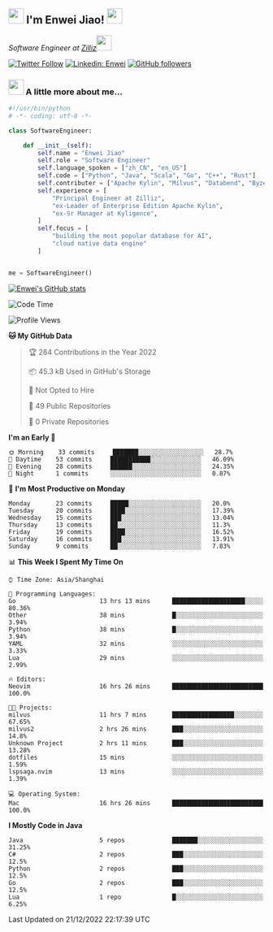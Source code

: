 <h2><img src="https://emojis.slackmojis.com/emojis/images/1531849430/4246/blob-sunglasses.gif?1531849430" width="30"/> I'm  Enwei Jiao! <img src="https://media.giphy.com/media/juBt25nT1KGys/giphy.gif" width=30> </h2>
<!-- <img align='right' src="https://media.giphy.com/media/M9gbBd9nbDrOTu1Mqx/giphy.gif" width="230"> -->
<p><em>Software Engineer at <a href="https://zilliz.com/">Zilliz</a><img src="https://media.giphy.com/media/WUlplcMpOCEmTGBtBW/giphy.gif" width="30"></em></p>

[![Twitter Follow](https://img.shields.io/twitter/follow/misteranmol?label=Follow)](https://twitter.com/intent/follow?screen_name=EnweiJiao)
[![Linkedin: Enwei](https://img.shields.io/badge/-enwei-blue?style=&logo=Linkedin&logoColor=white&link=https://www.linkedin.com/in/enwei-jiao-41192a97)](https://www.linkedin.com/in/enwei-jiao-41192a97/)
[![GitHub followers](https://img.shields.io/github/followers/jiaoew1991?label=Follow&style=social)](https://github.com/jiaoew1991)


### <img src="https://media.giphy.com/media/VgCDAzcKvsR6OM0uWg/giphy.gif" width="30"> A little more about me...  

```python
#!/usr/bin/python
# -*- coding: utf-8 -*-

class SoftwareEngineer:

    def __init__(self):
        self.name = "Enwei Jiao"
        self.role = "Software Engineer"
        self.language_spoken = ["zh_CN", "en_US"]
        self.code = ["Python", "Java", "Scala", "Go", "C++", "Rust"]
        self.contributer = ["Apache Kylin", "Milvus", "Databend", "Byzer-Lang"]
        self.experience = [
            "Principal Engineer at Zilliz",
            "ex-Leader of Enterprise Edition Apache Kylin",
            "ex-Sr Manager at Kyligence",
        ]
        self.focus = [
            "building the most popular database for AI",
            "cloud native data engine"
        ]


me = SoftwareEngineer()
```

[![Enwei's GitHub stats](https://github-readme-stats.vercel.app/api?username=jiaoew1991&count_private=true&show_icons=true)](https://github.com/jiaoew1991/jiaoew1991)

<!-- [![Top Langs](https://github-readme-stats.vercel.app/api/top-langs/?username=jiaoew1991&layout=compact)](https://github.com/jiaoew1991/jiaoew1991) -->

<!--START_SECTION:waka-->
![Code Time](http://img.shields.io/badge/Code%20Time-389%20hrs%2033%20mins-blue)

![Profile Views](http://img.shields.io/badge/Profile%20Views-0-blue)

**🐱 My GitHub Data** 

> 🏆 284 Contributions in the Year 2022
 > 
> 📦 45.3 kB Used in GitHub's Storage 
 > 
> 🚫 Not Opted to Hire
 > 
> 📜 49 Public Repositories 
 > 
> 🔑 0 Private Repositories  
 > 
**I'm an Early 🐤** 

```text
🌞 Morning    33 commits     ███████░░░░░░░░░░░░░░░░░░   28.7% 
🌆 Daytime    53 commits     ███████████░░░░░░░░░░░░░░   46.09% 
🌃 Evening    28 commits     ██████░░░░░░░░░░░░░░░░░░░   24.35% 
🌙 Night      1 commits      ░░░░░░░░░░░░░░░░░░░░░░░░░   0.87%

```
📅 **I'm Most Productive on Monday** 

```text
Monday       23 commits     █████░░░░░░░░░░░░░░░░░░░░   20.0% 
Tuesday      20 commits     ████░░░░░░░░░░░░░░░░░░░░░   17.39% 
Wednesday    15 commits     ███░░░░░░░░░░░░░░░░░░░░░░   13.04% 
Thursday     13 commits     ██░░░░░░░░░░░░░░░░░░░░░░░   11.3% 
Friday       19 commits     ████░░░░░░░░░░░░░░░░░░░░░   16.52% 
Saturday     16 commits     ███░░░░░░░░░░░░░░░░░░░░░░   13.91% 
Sunday       9 commits      ██░░░░░░░░░░░░░░░░░░░░░░░   7.83%

```


📊 **This Week I Spent My Time On** 

```text
⌚︎ Time Zone: Asia/Shanghai

💬 Programming Languages: 
Go                       13 hrs 13 mins      ████████████████████░░░░░   80.36% 
Other                    38 mins             █░░░░░░░░░░░░░░░░░░░░░░░░   3.94% 
Python                   38 mins             █░░░░░░░░░░░░░░░░░░░░░░░░   3.94% 
YAML                     32 mins             ░░░░░░░░░░░░░░░░░░░░░░░░░   3.33% 
Lua                      29 mins             ░░░░░░░░░░░░░░░░░░░░░░░░░   2.99%

🔥 Editors: 
Neovim                   16 hrs 26 mins      █████████████████████████   100.0%

🐱‍💻 Projects: 
milvus                   11 hrs 7 mins       █████████████████░░░░░░░░   67.65% 
milvus2                  2 hrs 26 mins       ███░░░░░░░░░░░░░░░░░░░░░░   14.8% 
Unknown Project          2 hrs 11 mins       ███░░░░░░░░░░░░░░░░░░░░░░   13.28% 
dotfiles                 15 mins             ░░░░░░░░░░░░░░░░░░░░░░░░░   1.59% 
lspsaga.nvim             13 mins             ░░░░░░░░░░░░░░░░░░░░░░░░░   1.39%

💻 Operating System: 
Mac                      16 hrs 26 mins      █████████████████████████   100.0%

```

**I Mostly Code in Java** 

```text
Java                     5 repos             ███████░░░░░░░░░░░░░░░░░░   31.25% 
C#                       2 repos             ███░░░░░░░░░░░░░░░░░░░░░░   12.5% 
Python                   2 repos             ███░░░░░░░░░░░░░░░░░░░░░░   12.5% 
Go                       2 repos             ███░░░░░░░░░░░░░░░░░░░░░░   12.5% 
Lua                      1 repo              █░░░░░░░░░░░░░░░░░░░░░░░░   6.25%

```



 Last Updated on 21/12/2022 22:17:39 UTC
<!--END_SECTION:waka-->
